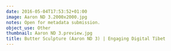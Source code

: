 ```yaml
---
date: 2016-05-04T17:53:52+01:00
image: Aaron ND 3.2000x2000.jpg
notes: Open for metadata submission.
object_use: Other
thumbnail: Aaron ND 3.preview.jpg
title: Butter Sculpture (Aaron ND 3) | Engaging Digital Tibet
---
```


